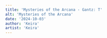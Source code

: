 ```yaml
---
title: 'Mysteries of the Arcana - Gantz: T'
alt: 'Mysteries of the Arcana'
date: '2024-10-03'
author: 'Keira'
artist: 'Keira'
---
```

